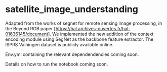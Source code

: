 # satellite_image_understanding

Adapted from the works of segnet for remote sensing image processing, in the Beyond RGB paper [https://hal.archives-ouvertes.fr/hal-01636145/document]. We implemented the new addition of the context encoding module using SegNet as the backbone feature 
extractor. The ISPRS Vaihingen dataset is publicly available online. 

Env.yml containing the relevant dependendencies coming soon.

Details on how to run the notebook coming soon.
